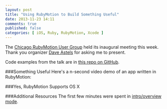 ```yaml
---
layout: post
title: "Using RubyMotion to Build Something Useful"
date: 2013-11-23 14:11
comments: true
published: false
categories: [ iOS, Ruby, RubyMotion, Xcode ]
---
```

The [Chicago RubyMotion User Group](http://www.meetup.com/Chicago-RubyMotion/) held its inaugural meeting this week. Thank you organizer [Dave Astels](http://twitter.com/dastels) for asking me to present. 

Code examples from the talk are in [this repo on GitHub](https://github.com/RayHightower/Chicago-RubyMotion-Nov2013).

###Something Useful
Here's a n-second video demo of an app written in RubyMotion:


###Yes, RubyMotion Supports OS X



###Additional Resources
The first few minutes were spent in [intro/overview mode](http://rayhightower.com/blog/2012/10/29/building-ios-apps-with-ruby-motion/).


